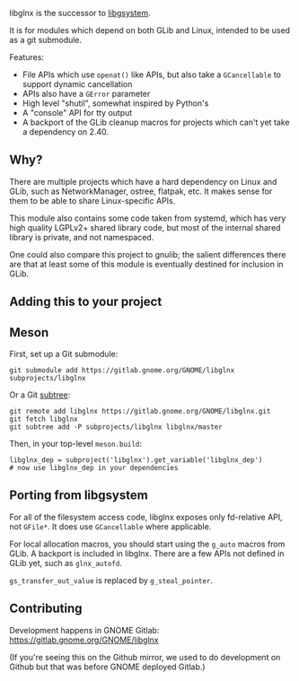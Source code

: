 libglnx is the successor to [libgsystem](https://gitlab.gnome.org/Archive/libgsystem).

It is for modules which depend on both GLib and Linux, intended to be
used as a git submodule.

Features:

 - File APIs which use `openat()` like APIs, but also take a `GCancellable`
   to support dynamic cancellation
 - APIs also have a `GError` parameter
 - High level "shutil", somewhat inspired by Python's
 - A "console" API for tty output
 - A backport of the GLib cleanup macros for projects which can't yet take
   a dependency on 2.40.

Why?
----

There are multiple projects which have a hard dependency on Linux and
GLib, such as NetworkManager, ostree, flatpak, etc.  It makes sense
for them to be able to share Linux-specific APIs.

This module also contains some code taken from systemd, which has very
high quality LGPLv2+ shared library code, but most of the internal
shared library is private, and not namespaced.

One could also compare this project to gnulib; the salient differences
there are that at least some of this module is eventually destined for
inclusion in GLib.

Adding this to your project
---------------------------

## Meson

First, set up a Git submodule:

```
git submodule add https://gitlab.gnome.org/GNOME/libglnx subprojects/libglnx
```

Or a Git [subtree](https://github.com/git/git/blob/master/contrib/subtree/git-subtree.txt):

```
git remote add libglnx https://gitlab.gnome.org/GNOME/libglnx.git
git fetch libglnx
git subtree add -P subprojects/libglnx libglnx/master
```

Then, in your top-level `meson.build`:

```
libglnx_dep = subproject('libglnx').get_variable('libglnx_dep')
# now use libglnx_dep in your dependencies
```

Porting from libgsystem
-----------------------

For all of the filesystem access code, libglnx exposes only
fd-relative API, not `GFile*`.  It does use `GCancellable` where
applicable.

For local allocation macros, you should start using the `g_auto`
macros from GLib.  A backport is included in libglnx.  There are a few
APIs not defined in GLib yet, such as `glnx_autofd`.

`gs_transfer_out_value` is replaced by `g_steal_pointer`.

Contributing
------------

Development happens in GNOME Gitlab: https://gitlab.gnome.org/GNOME/libglnx

(If you're seeing this on the Github mirror, we used to do development
 on Github but that was before GNOME deployed Gitlab.)
